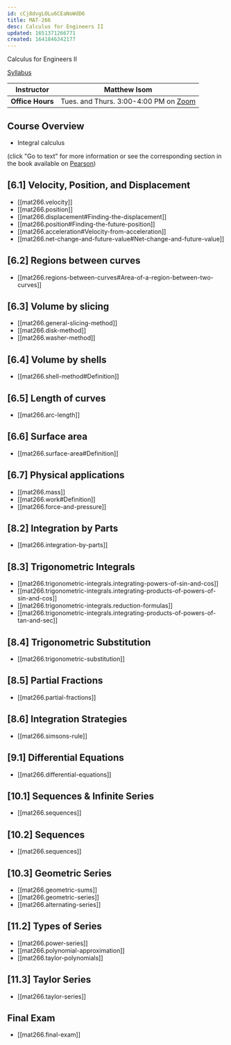 ```yaml
---
id: cCj8dvgLOLu6CEaNoWdD6
title: MAT-266
desc: Calculus for Engineers II
updated: 1651371266771
created: 1641846342177
---
```


Calculus for Engineers II

[Syllabus](assets/mat266_syllabus.pdf)

| Instructor       | Matthew Isom                                                              |
| ---------------- | ------------------------------------------------------------------------- |
| **Office Hours** | Tues. and Thurs. 3:00-4:00 PM on [Zoom](https://asu.zoom.us/j/3082246524) |

## Course Overview

- Integral calculus

(click "Go to text" for more information or see the corresponding section in the book available on [Pearson](https://canvas.asu.edu/courses/107500/external_tools/171283))

## [6.1] Velocity, Position, and Displacement

- [[mat266.velocity]]
- [[mat266.position]]
- [[mat266.displacement#Finding-the-displacement]]
- [[mat266.position#Finding-the-future-position]]
- [[mat266.acceleration#Velocity-from-acceleration]]
- [[mat266.net-change-and-future-value#Net-change-and-future-value]]

## [6.2] Regions between curves

- [[mat266.regions-between-curves#Area-of-a-region-between-two-curves]]

## [6.3] Volume by slicing

- [[mat266.general-slicing-method]]
- [[mat266.disk-method]]
- [[mat266.washer-method]]

## [6.4] Volume by shells

- [[mat266.shell-method#Definition]]

## [6.5] Length of curves

- [[mat266.arc-length]]

## [6.6] Surface area

- [[mat266.surface-area#Definition]]

## [6.7] Physical applications

- [[mat266.mass]]
- [[mat266.work#Definition]]
- [[mat266.force-and-pressure]]

## [8.2] Integration by Parts

- [[mat266.integration-by-parts]]

## [8.3] Trigonometric Integrals

- [[mat266.trigonometric-integrals.integrating-powers-of-sin-and-cos]]
- [[mat266.trigonometric-integrals.integrating-products-of-powers-of-sin-and-cos]]
- [[mat266.trigonometric-integrals.reduction-formulas]]
- [[mat266.trigonometric-integrals.integrating-products-of-powers-of-tan-and-sec]]

## [8.4] Trigonometric Substitution

- [[mat266.trigonometric-substitution]]

## [8.5] Partial Fractions

- [[mat266.partial-fractions]]

## [8.6] Integration Strategies

- [[mat266.simsons-rule]]

## [9.1] Differential Equations

- [[mat266.differential-equations]]

## [10.1] Sequences & Infinite Series

- [[mat266.sequences]]

## [10.2] Sequences

- [[mat266.sequences]]

## [10.3] Geometric Series

- [[mat266.geometric-sums]]
- [[mat266.geometric-series]]
- [[mat266.alternating-series]]

## [11.2] Types of Series

- [[mat266.power-series]]
- [[mat266.polynomial-approximation]]
- [[mat266.taylor-polynomials]]

## [11.3] Taylor Series

- [[mat266.taylor-series]]

## Final Exam

- [[mat266.final-exam]]